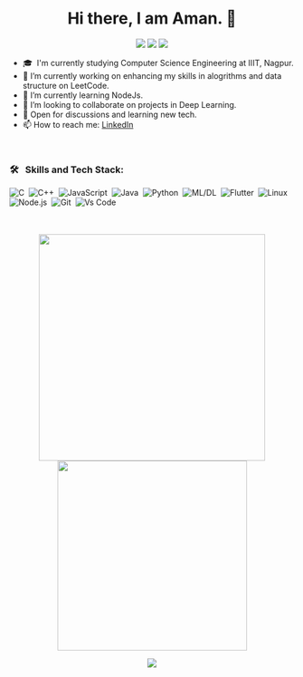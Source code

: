 <p> 
  <h1 align="center">Hi there, I am Aman. 👋</h1> 
  <p align="center">
    <img src="https://badges.pufler.dev/visits/Aman-1701/Aman-1701"/>
    <img src="https://badges.pufler.dev/repos/Aman-1701"/>
    <img src="https://badges.pufler.dev/commits/monthly/Aman-1701" />
  </p> 
</p>

- 🎓 &nbsp;I'm currently studying Computer Science Engineering at IIIT, Nagpur.
- 🔭 I’m currently working on enhancing my skills in alogrithms and data structure on LeetCode.
- 🌱 I’m currently learning NodeJs.
- 👯 I’m looking to collaborate on projects in Deep Learning.
- 💬 Open for discussions and learning new tech.
- 📫 How to reach me: [LinkedIn](https://www.linkedin.com/in/aman1701/)
</br>

### 🛠 &nbsp; Skills and Tech Stack:
![C](https://img.shields.io/badge/-C-05122A?style=flat&logo=C&logoColor=A8B9CC)&nbsp;
![C++](https://img.shields.io/badge/-C++-05122A?style=flat&logo=C%2B%2B&logoColor=00599C)&nbsp;
![JavaScript](https://img.shields.io/badge/-JavaScript-05122A?style=flat&logo=javascript)&nbsp;
![Java](https://img.shields.io/badge/-Java-05122A?style=flat&logo=java)&nbsp;
![Python](https://img.shields.io/badge/-Python-05122A?style=flat&logo=python)&nbsp;
![ML/DL](https://img.shields.io/badge/ML/DL-black?style=flat&logo=tensorflow)&nbsp;
![Flutter](https://img.shields.io/badge/Flutter-02569B?style=flat&logo=flutter&logoColor=white)&nbsp;
![Linux](https://img.shields.io/badge/-Linux-05122A?style=flat&logo=linux)&nbsp;
![Node.js](https://img.shields.io/badge/-Node.js-05122A?style=flat&logo=node.js)&nbsp;
![Git](https://img.shields.io/badge/-Git-05122A?style=flat&logo=git)&nbsp;
![Vs Code](https://img.shields.io/badge/Visual_Studio_Code-5C2D91?style=flat&logo=visual%20studio&logoColor=white)&nbsp;
</br>
</br>
</br>

<p align = "center">
  <img width=400 src = "https://github-readme-stats.vercel.app/api?username=Aman-1701&&show_icons=true&title_color=ffffff&icon_color=bb2acf&text_color=daf7dc&bg_color=151515&">
  <img width=335 src = "https://github-readme-stats.vercel.app/api/top-langs/?username=Aman-1701&&show_icons=true&title_color=ffffff&icon_color=bb2acf&text_color=daf7dc&bg_color=151515&layout=compact">
</p>

<p align = "center">
 <img  src="https://github-readme-streak-stats.herokuapp.com/?user=Aman-1701&show_icons=true&locale=en&layout=compact&theme=dark&line_height=0" />
</p> 

</br>
